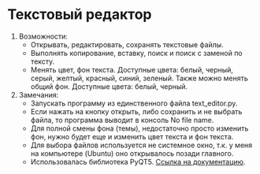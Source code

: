 # Текстовый редактор

1. Возможности:
   * Открывать, редактировать, сохранять текстовые файлы.
   * Выполнять копирование, вставку, поиск и поиск с заменой по тексту.
   * Менять цвет, фон текста. Доступные цвета: белый, черный, серый, желтый, красный, синий, зеленый. Также можно менять общий фон. Доступные цвета: белый, черный.
2. Замечания:
   * Запускать программу из единственного файла text_editor.py.
   * Если нажать на кнопку открыть, либо сохранить и не выбрать файла, то программа выводит в консоль No file name.
   * Для полной смены фона (темы), недостаточно просто изменить фон, нужно будет еще и изменить цвет текста и фон текста.
   * Для выбора файлов используется не системное окно, т.к. у меня на компьютере (Ubuntu) оно открывалось позади главного.
   * Использовалась библиотека PyQT5. [Ссылка на документацию](https://doc.qt.io/qtforpython/).
